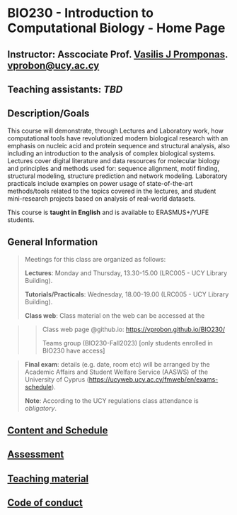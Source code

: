 # BIO230 - Introduction to Computational Biology - Home Page

## Instructor: Asscociate Prof. [Vasilis J Promponas](https://www.ucy.ac.cy/dir/el/component/comprofiler/userprofile/vprobon). [vprobon@ucy.ac.cy](mailto:vprobon@ucy.ac.cy)
## Teaching assistants: *TBD*


##  Description/Goals 
This course will demonstrate, through Lectures and Laboratory work, how computational tools have revolutionized modern biological research with an emphasis on nucleic acid and protein sequence and structural analysis, also including an introduction to the analysis of complex biological systems. 
Lectures cover digital literature and data resources for molecular biology and principles and methods used for: sequence alignment, motif finding, structural modeling, structure prediction and network modeling. Laboratory practicals include examples on power usage of state-of-the-art methods/tools related to the topics covered in the lectures, and student mini-research projects based on analysis of real-world datasets. 

This course is **taught in English** and is available to ERASMUS+/YUFE students.

## General Information
>Meetings for this class are organized as follows:
>
>**Lectures**: Monday and Thursday, 13.30-15.00 (LRC005 - UCY Library Building).
>
>**Tutorials/Practicals**: Wednesday, 18.00-19.00 (LRC005 - UCY Library Building).
>
>**Class web**: Class material on the web can be accessed at the

>>Class web page @github.io: https://vprobon.github.io/BIO230/
>>
>>Teams group (BIO230-Fall2023) [only students enrolled in BIO230 have access]

>**Final exam**: details (e.g. date, room etc) will be arranged by the Academic Affairs and Student Welfare Service (AASWS) of the University of Cyprus (https://ucyweb.ucy.ac.cy/fmweb/en/exams-schedule).
>
>**Note**: According to the UCY regulations class attendance is *obligatory*.


## [Content and Schedule](content.md)
## [Assessment](assessment.md)
## [Teaching material](material.md)
## [Code of conduct](code_of_conduct.md)



